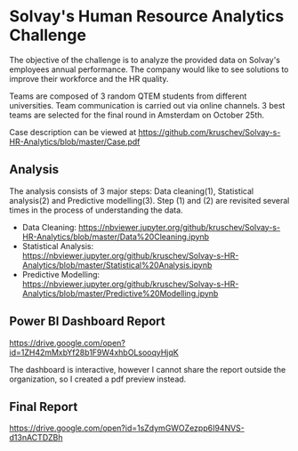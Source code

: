 # Solvay's Human Resource Analytics Challenge

The objective of the challenge is to analyze the provided data on Solvay's employees annual performance. The company would like to see solutions to improve their workforce and the HR quality.

Teams are composed of 3 random QTEM students from different universities. Team communication is carried out via online channels. 3 best teams are selected for the final round in Amsterdam on October 25th.

Case description can be viewed at https://github.com/kruschev/Solvay-s-HR-Analytics/blob/master/Case.pdf

## Analysis

The analysis consists of 3 major steps: Data cleaning(1), Statistical analysis(2) and Predictive modelling(3). Step (1) and (2) are revisited several times in the process of understanding the data.

- Data Cleaning: https://nbviewer.jupyter.org/github/kruschev/Solvay-s-HR-Analytics/blob/master/Data%20Cleaning.ipynb
- Statistical Analysis: https://nbviewer.jupyter.org/github/kruschev/Solvay-s-HR-Analytics/blob/master/Statistical%20Analysis.ipynb
- Predictive Modelling: https://nbviewer.jupyter.org/github/kruschev/Solvay-s-HR-Analytics/blob/master/Predictive%20Modelling.ipynb

## Power BI Dashboard Report
https://drive.google.com/open?id=1ZH42mMxbYf28b1F9W4xhbOLsooqyHjqK

The dashboard is interactive, however I cannot share the report outside the organization, so I created a pdf preview instead.

## Final Report
https://drive.google.com/open?id=1sZdymGWOZezpp6I94NVS-d13nACTDZBh
